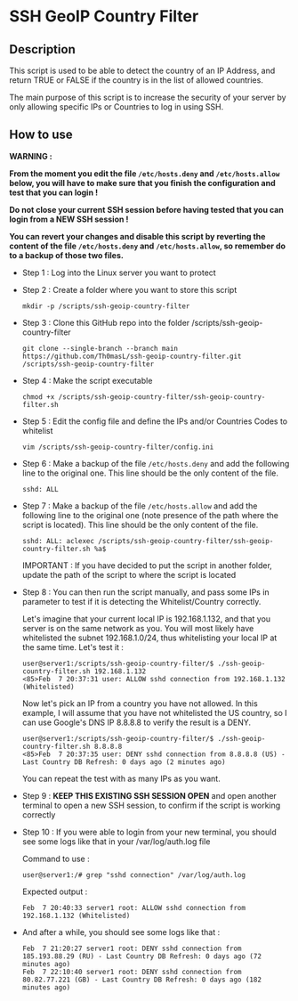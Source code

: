 # SSH GeoIP Country Filter

## Description

This script is used to be able to detect the country of an IP Address, and return TRUE or FALSE if the country is in the list of allowed countries.

The main purpose of this script is to increase the security of your server by only allowing specific IPs or Countries to log in using SSH.

## How to use

**WARNING :**

**From the moment you edit the file `/etc/hosts.deny` and `/etc/hosts.allow` below, you will have to make sure that you finish the configuration and test that you can login !**

**Do not close your current SSH session before having tested that you can login from a NEW SSH session !**

**You can revert your changes and disable this script by reverting the content of the file `/etc/hosts.deny` and `/etc/hosts.allow`, so remember do to a backup of those two files.**



- Step 1 : Log into the Linux server you want to protect

- Step 2 : Create a folder where you want to store this script

    ```
    mkdir -p /scripts/ssh-geoip-country-filter
    ```

- Step 3 : Clone this GitHub repo into the folder /scripts/ssh-geoip-country-filter

    ```
    git clone --single-branch --branch main https://github.com/Th0masL/ssh-geoip-country-filter.git /scripts/ssh-geoip-country-filter
    ```

- Step 4 : Make the script executable

    ```
    chmod +x /scripts/ssh-geoip-country-filter/ssh-geoip-country-filter.sh
    ````

- Step 5 : Edit the config file and define the IPs and/or Countries Codes to whitelist

    ```
    vim /scripts/ssh-geoip-country-filter/config.ini
    ```

- Step 6 : Make a backup of the file `/etc/hosts.deny` and add the following line to the original one. This line should be the only content of the file.

    ```
    sshd: ALL
    ```

- Step 7 : Make a backup of the file `/etc/hosts.allow` and add the following line to the original one (note presence of the path where the script is located). This line should be the only content of the file.

    ```
    sshd: ALL: aclexec /scripts/ssh-geoip-country-filter/ssh-geoip-country-filter.sh %a$
    ```

    IMPORTANT : If you have decided to put the script in another folder, update the path of the script to where the script is located

- Step 8 : You can then run the script manually, and pass some IPs in parameter to test if it is detecting the Whitelist/Country correctly.

    Let's imagine that your current local IP is 192.168.1.132, and that you server is on the same network as you. You will most likely have whitelisted the subnet 192.168.1.0/24, thus whitelisting your local IP at the same time. Let's test it :

    ```
    user@server1:/scripts/ssh-geoip-country-filter/$ ./ssh-geoip-country-filter.sh 192.168.1.132
    <85>Feb  7 20:37:31 user: ALLOW sshd connection from 192.168.1.132 (Whitelisted)
    ```

    Now let's pick an IP from a country you have not allowed. In this example, I will assume that you have not whitelisted the US country, so I can use Google's DNS IP 8.8.8.8 to verify the result is a DENY.

    ```
    user@server1:/scripts/ssh-geoip-country-filter/$ ./ssh-geoip-country-filter.sh 8.8.8.8
    <85>Feb  7 20:37:35 user: DENY sshd connection from 8.8.8.8 (US) - Last Country DB Refresh: 0 days ago (2 minutes ago)
    ```

    You can repeat the test with as many IPs as you want.

- Step 9 : **KEEP THIS EXISTING SSH SESSION OPEN** and open another terminal to open a new SSH session, to confirm if the script is working correctly

- Step 10 : If you were able to login from your new terminal, you should see some logs like that in your /var/log/auth.log file 

    Command to use :

    ```
    user@server1:/# grep "sshd connection" /var/log/auth.log
    ```

    Expected output :

    ```
    Feb  7 20:40:33 server1 root: ALLOW sshd connection from 192.168.1.132 (Whitelisted)
    ```

- And after a while, you should see some logs like that :

    ```
    Feb  7 21:20:27 server1 root: DENY sshd connection from 185.193.88.29 (RU) - Last Country DB Refresh: 0 days ago (72 minutes ago)
    Feb  7 22:10:40 server1 root: DENY sshd connection from 80.82.77.221 (GB) - Last Country DB Refresh: 0 days ago (182 minutes ago)

    ```
